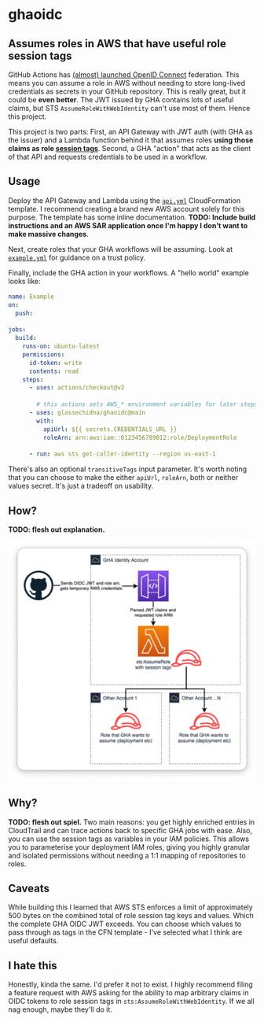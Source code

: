 # ghaoidc
## Assumes roles in AWS that have useful role session tags

GitHub Actions has [(almost) launched OpenID Connect][launch] federation. This
means you can assume a role in AWS without needing to store long-lived credentials
as secrets in your GitHub repository. This is really great, but it could be 
**even better**. The JWT issued by GHA contains lots of useful claims, but STS
`AssumeRoleWithWebIdentity` can't use most of them. Hence this project.

This project is two parts: First, an API Gateway with JWT auth (with GHA as the issuer)
and a Lambda function behind it that assumes roles **using those claims as role
[session tags][session-tags]**. Second, a GHA "action" that acts as the client
of that API and requests credentials to be used in a workflow.

## Usage

Deploy the API Gateway and Lambda using the [`api.yml`](/api.yml) CloudFormation
template. I recommend creating a brand new AWS account solely for this purpose. 
The template has some inline documentation. **TODO: Include build instructions 
and an AWS SAR application once I'm happy I don't want to make massive changes**.

Next, create roles that your GHA workflows will be assuming. Look at 
[`example.yml`](/example.yml) for guidance on a trust policy.

Finally, include the GHA action in your workflows. A "hello world" example
looks like: 

```yaml
name: Example
on:
  push:

jobs:
  build:
    runs-on: ubuntu-latest
    permissions:
      id-token: write
      contents: read
    steps:
      - uses: actions/checkout@v2
      
        # this actions sets AWS_* environment variables for later steps
      - uses: glassechidna/ghaoidc@main
        with:
          apiUrl: ${{ secrets.CREDENTIALS_URL }}
          roleArn: arn:aws:iam::0123456789012:role/DeploymentRole
        
      - run: aws sts get-caller-identity --region us-east-1
```

There's also an optional `transitiveTags` input parameter. It's worth noting 
that you can choose to make the either `apiUrl`, `roleArn`, both or neither
values secret. It's just a tradeoff on usability. 

## How?

**TODO: flesh out explanation.**

![architecture diagram](/docs/diagram.png)

## Why?

**TODO: flesh out spiel.** Two main reasons: you get highly enriched entries
in CloudTrail and can trace actions back to specific GHA jobs with ease. Also,
you can use the session tags as variables in your IAM policies. This allows you
to parameterise your deployment IAM roles, giving you highly granular and isolated
permissions without needing a 1:1 mapping of repositories to roles.

## Caveats

While building this I learned that AWS STS enforces a limit of approximately
500 bytes on the combined total of role session tag keys and values. Which the
complete GHA OIDC JWT exceeds. You can choose which values to pass through as
tags in the CFN template - I've selected what I think are useful defaults.

## I hate this

Honestly, kinda the same. I'd prefer it not to exist. I highly recommend filing
a feature request with AWS asking for the ability to map arbitrary claims in
OIDC tokens to role session tags in `sts:AssumeRoleWithWebIdentity`. If we all
nag enough, maybe they'll do it.

[launch]: https://awsteele.com/blog/2021/09/15/aws-federation-comes-to-github-actions.html
[session-tags]: https://docs.aws.amazon.com/IAM/latest/UserGuide/id_session-tags.html
